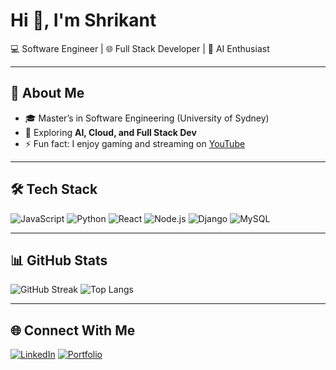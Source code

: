 # Hi 👋, I'm Shrikant

💻 Software Engineer | 🌐 Full Stack Developer | 🤖 AI Enthusiast  

---

## 🚀 About Me
- 🎓 Master’s in Software Engineering (University of Sydney)   
- 🌱 Exploring **AI, Cloud, and Full Stack Dev**  
- ⚡ Fun fact: I enjoy gaming and streaming on [YouTube](https://www.youtube.com/@SlashBeast)  

---

## 🛠️ Tech Stack
![JavaScript](https://img.shields.io/badge/-JavaScript-yellow?logo=javascript&logoColor=black)
![Python](https://img.shields.io/badge/-Python-blue?logo=python&logoColor=white)
![React](https://img.shields.io/badge/-React-61DAFB?logo=react&logoColor=black)
![Node.js](https://img.shields.io/badge/-Node.js-green?logo=node.js&logoColor=white)
![Django](https://img.shields.io/badge/-Django-092E20?logo=django&logoColor=white)
![MySQL](https://img.shields.io/badge/-MySQL-blue?logo=mysql&logoColor=white)

---

## 📊 GitHub Stats
![GitHub Streak](https://github-readme-streak-stats.herokuapp.com/?user=shrikantbk06&theme=radical)
![Top Langs](https://github-readme-stats.vercel.app/api/top-langs/?username=shrikantbk06&layout=compact&theme=radical)

---

## 🌐 Connect With Me
[![LinkedIn](https://img.shields.io/badge/-LinkedIn-blue?logo=linkedin&logoColor=white)](https://www.linkedin.com/in/shrikant-bipinkumar-65ba3b1a4/)
[![Portfolio](https://img.shields.io/badge/-Portfolio-black?logo=firefox&logoColor=white)](https://shrikantbk06.github.io/portfolio-website/)
